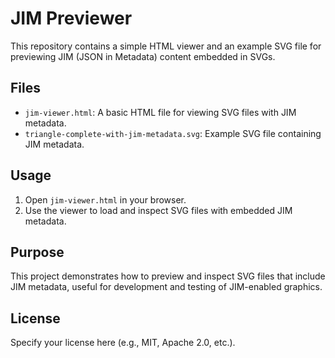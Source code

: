 # JIM Previewer

This repository contains a simple HTML viewer and an example SVG file for previewing JIM (JSON in Metadata) content embedded in SVGs.

## Files

- `jim-viewer.html`: A basic HTML file for viewing SVG files with JIM metadata.
- `triangle-complete-with-jim-metadata.svg`: Example SVG file containing JIM metadata.

## Usage

1. Open `jim-viewer.html` in your browser.
2. Use the viewer to load and inspect SVG files with embedded JIM metadata.

## Purpose

This project demonstrates how to preview and inspect SVG files that include JIM metadata, useful for development and testing of JIM-enabled graphics.

## License

Specify your license here (e.g., MIT, Apache 2.0, etc.).
